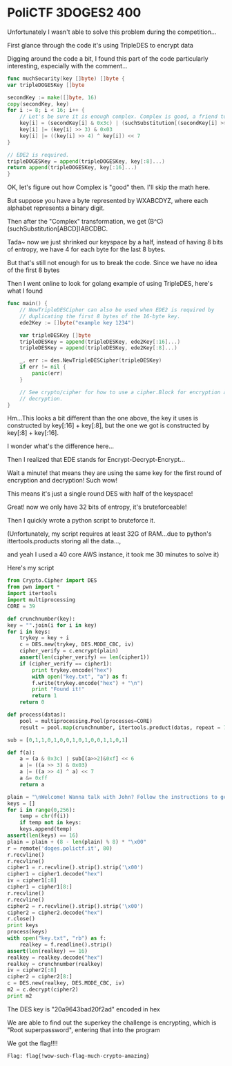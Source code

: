 # PoliCTF 3DOGES2 400

Unfortunately I wasn't able to solve this problem during the competition...

First glance through the code it's using TripleDES to encrypt data

Digging around the code a bit, I found this part of the code particularly interesting, especially with the comment...

```go
func muchSecurity(key []byte) []byte {
var tripleDOGESKey []byte

secondKey := make([]byte, 16)
copy(secondKey, key)
for i := 8; i < 16; i++ {
    // Let's be sure it is enough complex. Complex is good, a friend told us so.
    key[i] = (secondKey[i] & 0x3c) | (suchSubstitution[(secondKey[i] >> 2) & 0x0f] << 6)
    key[i] |= (key[i] >> 3) & 0x03
    key[i] |= ((key[i] >> 4) ^ key[i]) << 7
}

// EDE2 is required.
tripleDOGESKey = append(tripleDOGESKey, key[:8]...)
return append(tripleDOGESKey, key[:16]...)
}
```

OK, let's figure out how Complex is "good" then. I'll skip the math here. 

But suppose you have a byte represented by WXABCDYZ, where each alphabet represents a binary digit.

Then after the "Complex" transformation, we get (B^C)(suchSubstitution[ABCD])ABCDBC. 

Tada~ now we just shrinked our keyspace by a half, instead of having 8 bits of entropy, we have 4 for each byte for the last 8 bytes. 

But that's still not enough for us to break the code. Since we have no idea of the first 8 bytes

Then I went online to look for golang example of using TripleDES, here's what I found 
    
```go
func main() {
    // NewTripleDESCipher can also be used when EDE2 is required by
    // duplicating the first 8 bytes of the 16-byte key.
    ede2Key := []byte("example key 1234")

    var tripleDESKey []byte
    tripleDESKey = append(tripleDESKey, ede2Key[:16]...)
    tripleDESKey = append(tripleDESKey, ede2Key[:8]...)

    _, err := des.NewTripleDESCipher(tripleDESKey)
    if err != nil {
	    panic(err)
    }

    // See crypto/cipher for how to use a cipher.Block for encryption and
    // decryption.
}
```

Hm...This looks a bit different than the one above, the key it uses is constructed by key[:16] + key[:8], but the one we got is constructed by key[:8] + key[:16].

I wonder what's the difference here... 

Then I realized that EDE stands for Encrypt-Decrypt-Encrypt...

Wait a minute! that means they are using the same key for the first round of encryption and decryption! Such wow! 

This means it's just a single round DES with half of the keyspace! 

Great! now we only have 32 bits of entropy, it's bruteforceable! 

Then I quickly wrote a python script to bruteforce it. 

(Unfortunately, my script requires at least 32G of RAM...due to python's ittertools.products storing all the data..., 

and yeah I used a 40 core AWS instance, it took me 30 minutes to solve it)

Here's my script

```python
from Crypto.Cipher import DES
from pwn import *
import itertools
import multiprocessing
CORE = 39

def crunchnumber(key):
key = "".join(i for i in key)
for i in keys:
    trykey = key + i
	c = DES.new(trykey, DES.MODE_CBC, iv)
	cipher_verify = c.encrypt(plain)
	assert(len(cipher_verify) == len(cipher1))
	if (cipher_verify == cipher1):
	    print trykey.encode("hex")
	    with open("key.txt", "a") as f:
		f.write(trykey.encode("hex") + "\n")
	    print "Found it!"
	    return 1
    return 0

def process(datas):
    pool = multiprocessing.Pool(processes=CORE)
    result = pool.map(crunchnumber, itertools.product(datas, repeat = 7))

sub = [0,1,1,0,1,0,0,1,0,1,0,0,1,1,0,1]

def f(a):
    a = (a & 0x3c) | sub[(a>>2)&0xf] << 6
    a |= ((a >> 3) & 0x03)
    a |= ((a >> 4) ^ a) << 7
    a &= 0xff
    return a

plain = "\nWelcome! Wanna talk with John? Follow the instructions to get a Secure\xe2\x84\xa2 Channel.\n"
keys = []
for i in range(0,256):
    temp = chr(f(i))
    if temp not in keys:
	keys.append(temp)
assert(len(keys) == 16)
plain = plain + (8 - len(plain) % 8) * "\x00"
r = remote('doges.polictf.it', 80)
r.recvline()
r.recvline()
cipher1 = r.recvline().strip().strip('\x00')
cipher1 = cipher1.decode("hex")
iv = cipher1[:8]
cipher1 = cipher1[8:]
r.recvline()
r.recvline()
cipher2 = r.recvline().strip().strip('\x00')
cipher2 = cipher2.decode("hex")
r.close()
print keys
process(keys)
with open("key.txt", "rb") as f:
    realkey = f.readline().strip() 
assert(len(realkey) == 16)
realkey = realkey.decode("hex")
realkey = crunchnumber(realkey)
iv = cipher2[:8]
cipher2 = cipher2[8:]
c = DES.new(realkey, DES.MODE_CBC, iv)
m2 = c.decrypt(cipher2)
print m2
```

The DES key is "20a9643bad20f2ad" encoded in hex

We are able to find out the superkey the challenge is encrypting, which is "Root superpassword", entering that into the program

We got the flag!!!!

```
Flag: flag{!wow-such-flag-much-crypto-amazing}
```